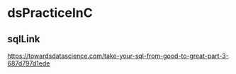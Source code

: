 # dsPracticeInC

## sqlLink
https://towardsdatascience.com/take-your-sql-from-good-to-great-part-3-687d797d1ede
